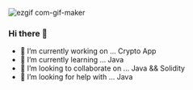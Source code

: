 ![ezgif com-gif-maker](https://user-images.githubusercontent.com/89101458/187202338-4e3d337b-becc-43b0-8493-5f1f97b30359.gif)



### Hi there 👋


- 🔭 I’m currently working on ... Crypto App
- 🌱 I’m currently learning ... Java
- 👯 I’m looking to collaborate on ... Java && Solidity
- 🤔 I’m looking for help with ... Java 
